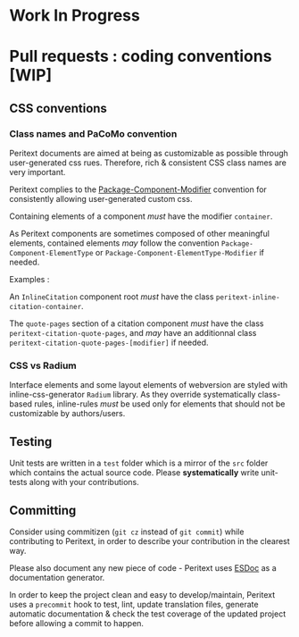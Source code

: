 Work In Progress
===

# Pull requests : coding conventions [WIP]

## CSS conventions

### Class names and PaCoMo convention

Peritext documents are aimed at being as customizable as possible through user-generated css rues. Therefore, rich & consistent CSS class names are very important.

Peritext complies to the [Package-Component-Modifier](https://github.com/unicorn-standard/pacomo) convention for consistently allowing user-generated custom css.

Containing elements of a component *must* have the modifier ``container``. 

As Peritext components are sometimes composed of other meaningful elements, contained elements *may* follow the convention ``Package-Component-ElementType`` or ``Package-Component-ElementType-Modifier`` if needed.

Examples :

An ``InlineCitation`` component root *must* have the class ``peritext-inline-citation-container``.

The ``quote-pages`` section of a citation component *must* have the class ``peritext-citation-quote-pages``, and *may* have an additionnal class ``peritext-citation-quote-pages-[modifier]`` if needed. 

### CSS vs Radium

Interface elements and some layout elements of webversion are styled with inline-css-generator ``Radium`` library. As they override systematically class-based rules, inline-rules *must* be used only for elements that should not be customizable by authors/users.

## Testing

Unit tests are written in a ``test`` folder which is a mirror of the ``src`` folder which contains the actual source code. Please **systematically** write unit-tests along with your contributions.

## Committing

Consider using commitizen (``git cz`` instead of ``git commit``) while contributing to Peritext, in order to describe your contribution in the clearest way.

Please also document any new piece of code - Peritext uses [ESDoc](https://esdoc.org/) as a documentation generator.

In order to keep the project clean and easy to develop/maintain, Peritext uses a ``precommit`` hook to test, lint, update translation files, generate automatic documentation & check the test coverage of the updated project before allowing a commit to happen.
